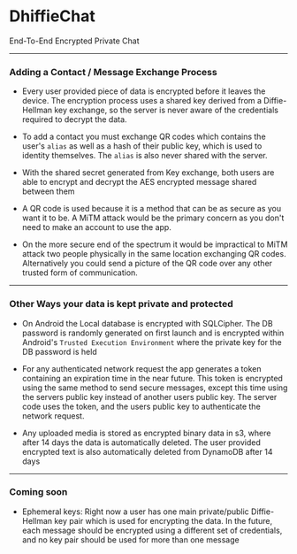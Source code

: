 # DhiffieChat

End-To-End Encrypted Private Chat

---

### Adding a Contact / Message Exchange Process

* Every user provided piece of data is encrypted before it leaves the device. The encryption process uses a shared key
  derived from a Diffie-Hellman key exchange, so the server is never aware of the credentials required to decrypt the
  data.


* To add a contact you must exchange QR codes which contains the user's
  `alias` as well as a hash of their public key, which is used to identity themselves. The `alias` is also never shared
  with the server.


* With the shared secret generated from Key exchange, both users are able to encrypt and decrypt the AES encrypted
  message shared between them


* A QR code is used because it is a method that can be as secure as you want it to be. A MiTM attack would be the
  primary concern as you don't need to make an account to use the app.


* On the more secure end of the spectrum it would be impractical to MiTM attack two people physically in the same
  location exchanging QR codes. Alternatively you could send a picture of the QR code over any other trusted form of
  communication.

---

### Other Ways your data is kept private and protected

* On Android the Local database is encrypted with SQLCipher. The DB password is randomly generated on first launch and
  is encrypted within Android's `Trusted Execution Environment` where the private key for the DB password is held


* For any authenticated network request the app generates a token containing an expiration time in the near future. This
  token is encrypted using the same method to send secure messages, except this time using the servers public key
  instead of another users public key. The server code uses the token, and the users public key to authenticate the
  network request.


* Any uploaded media is stored as encrypted binary data in s3, where after 14 days the data is automatically deleted.
  The user provided encrypted text is also automatically deleted from DynamoDB after 14 days

---

### Coming soon

* Ephemeral keys: Right now a user has one main private/public Diffie-Hellman key pair which is used for encrypting the
  data. In the future, each message should be encrypted using a different set of credentials, and no key pair should be
  used for more than one message
